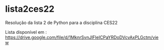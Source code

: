 # lista2ces22
Resolução da lista 2 de Python para a disciplina CES22

Lista disponível em : https://drive.google.com/file/d/1MknrSvnJlFIeICPaYRDoDVcvAxPLGctm/view
